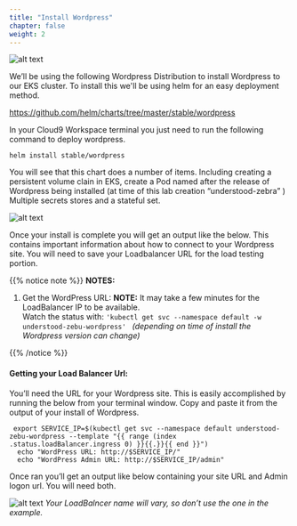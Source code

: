 ```yaml
---
title: "Install Wordpress"
chapter: false
weight: 2
---
```



![alt text](/images/ekscwci/wordpresslogo.png "Wordpress Logo")

We’ll be using the following Wordpress Distribution to install Wordpress to our EKS cluster. To install this we'll be using helm for an easy deployment method. 

https://github.com/helm/charts/tree/master/stable/wordpress 

In your Cloud9 Workspace terminal you just need to run the following command to deploy wordpress. 

```
helm install stable/wordpress 
```

You will see that this chart does a number of items. Including creating a persistent volume clain in EKS, create a Pod named after the release of Wordpress being installed (at time of this lab creation “understood-zebra” ) Multiple secrets stores and a stateful set. 
 

![alt text](/images/ekscwci/helminstalloutput.png "Helm Install Output")
 

Once your install is complete you will get an output like the below. This contains important information about how to connect to your Wordpress site. You will need to save your Loadbalancer URL for the load testing portion. 

{{% notice note %}}
**NOTES:**  
1. Get the WordPress URL:
  **NOTE:** It may take a few minutes for the LoadBalancer IP to be available.  
       Watch the status with: ```'kubectl get svc --namespace default -w understood-zebu-wordpress' ``` *(depending on time of install the Wordpress version can change)*

{{% /notice %}}
#### Getting your Load Balancer Url:

You’ll need the URL for your Wordpress site. This is easily accomplished by running the below from your terminal window. Copy and paste it from the output of your install of Wordpress. 

```
 export SERVICE_IP=$(kubectl get svc --namespace default understood-zebu-wordpress --template "{{ range (index .status.loadBalancer.ingress 0) }}{{.}}{{ end }}")
  echo "WordPress URL: http://$SERVICE_IP/"
  echo "WordPress Admin URL: http://$SERVICE_IP/admin"
```
Once ran you’ll get an output like below containing your site URL and Admin logon url. You will need both. 
 

![alt text](/images/ekscwci/lboutput.png "LB Output")
*Your LoadBalncer name will vary, so don’t use the one in the example.*

 
